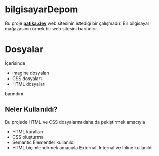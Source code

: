 # bilgisayarDepom

Bu proje [**patika.dev**](https://www.patika.dev/tr) web sitesinin istediği bir çalışmadır. Bir bilgisayar mağazasının örnek bir web sitesini barındırır.


# Dosyalar

İçerisinde

 - imagine dosyaları
 - CSS dosyaları
 - HTML dosyaları

barındırır.

## Neler Kullanıldı?

Bu projede HTML ve CSS dosyalarını daha da pekiştirmek amacıyla 

 - HTML kuralları
 - CSS oluşturma
 - Semantic Elementler kullanıldı
 - HTML biçimlendirmek amacıyla External, Internal ve Inline kullanıldı.


